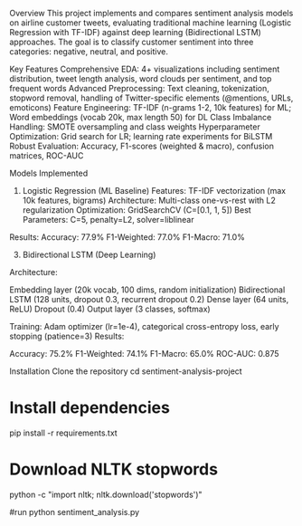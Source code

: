 Overview
This project implements and compares sentiment analysis models on airline customer tweets, evaluating traditional machine learning (Logistic Regression with TF-IDF) against deep learning (Bidirectional LSTM) approaches. The goal is to classify customer sentiment into three categories: negative, neutral, and positive.

Key Features
Comprehensive EDA: 4+ visualizations including sentiment distribution, tweet length analysis, word clouds per sentiment, and top frequent words
Advanced Preprocessing: Text cleaning, tokenization, stopword removal, handling of Twitter-specific elements (@mentions, URLs, emoticons)
Feature Engineering: TF-IDF (n-grams 1-2, 10k features) for ML; Word embeddings (vocab 20k, max length 50) for DL
Class Imbalance Handling: SMOTE oversampling and class weights
Hyperparameter Optimization: Grid search for LR; learning rate experiments for BiLSTM
Robust Evaluation: Accuracy, F1-scores (weighted & macro), confusion matrices, ROC-AUC

Models Implemented

1. Logistic Regression (ML Baseline)
Features: TF-IDF vectorization (max 10k features, bigrams)
Architecture: Multi-class one-vs-rest with L2 regularization
Optimization: GridSearchCV (C=[0.1, 1, 5])
Best Parameters: C=5, penalty=L2, solver=liblinear

Results:
Accuracy: 77.9%
F1-Weighted: 77.0%
F1-Macro: 71.0%



3. Bidirectional LSTM (Deep Learning)

Architecture:

Embedding layer (20k vocab, 100 dims, random initialization)
Bidirectional LSTM (128 units, dropout 0.3, recurrent dropout 0.2)
Dense layer (64 units, ReLU)
Dropout (0.4)
Output layer (3 classes, softmax)


Training: Adam optimizer (lr=1e-4), categorical cross-entropy loss, early stopping (patience=3)
Results:

Accuracy: 75.2%
F1-Weighted: 74.1%
F1-Macro: 65.0%
ROC-AUC: 0.875

Installation
Clone the repository
cd sentiment-analysis-project

# Install dependencies
pip install -r requirements.txt

# Download NLTK stopwords
python -c "import nltk; nltk.download('stopwords')"

#run
python sentiment_analysis.py
